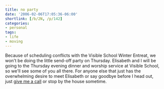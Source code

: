 ```yaml
---
title: no party
date: '2006-02-06T17:05:36-06:00'
shortlink: [/b/2N, /p/142]
categories:
- personal
tags:
- life
- moving
---
```

Because of scheduling conflicts with the Visible School Winter Entreat, we won't be doing the little send-off party on
Thursday.  Elisabeth and I will be going to the Thursday evening dinner and worship service at Visible School, so we'll
see some of you all there.  For anyone else that just has the overwhelming desire to meet Elisabeth or say goodbye
before I head out, just [give me a call][] or stop by the house sometime.

[give me a call]: /contact
